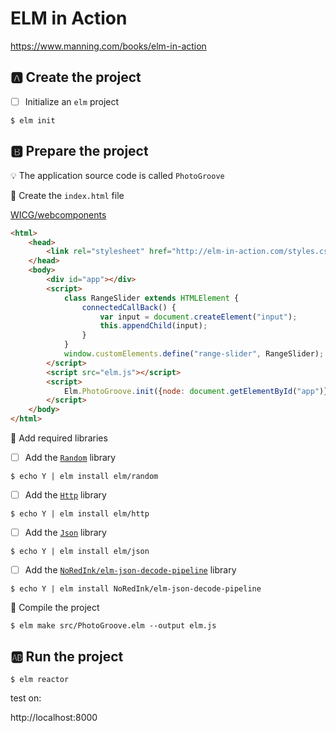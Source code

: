 # ELM in Action

https://www.manning.com/books/elm-in-action


## :a: Create the project

- [ ] Initialize an `elm` project

```
$ elm init
```


## :b: Prepare the project

:bulb: The application source code is called `PhotoGroove`

:round_pushpin: Create the `index.html` file

[WICG/webcomponents](https://github.com/WICG/webcomponents)

```html
<html>
    <head>
        <link rel="stylesheet" href="http://elm-in-action.com/styles.css">
    </head>
    <body>
        <div id="app"></div>
        <script>
            class RangeSlider extends HTMLElement {
                connectedCallBack() {
                    var input = document.createElement("input");
                    this.appendChild(input);
                } 
            }
            window.customElements.define("range-slider", RangeSlider);
        </script>
        <script src="elm.js"></script>
        <script>
            Elm.PhotoGroove.init({node: document.getElementById("app")});
        </script>
    </body>
</html>
```

:round_pushpin: Add required libraries

- [ ] Add the [`Random`](https://package.elm-lang.org/packages/elm/random/latest/) library

```
$ echo Y | elm install elm/random
```

- [ ] Add the [`Http`](https://package.elm-lang.org/packages/elm/http/latest/) library

```
$ echo Y | elm install elm/http
```

- [ ] Add the [`Json`](https://package.elm-lang.org/packages/elm/json/latest/) library

```
$ echo Y | elm install elm/json 
```

- [ ] Add the [`NoRedInk/elm-json-decode-pipeline`](https://package.elm-lang.org/packages/NoRedInk/elm-json-decode-pipeline/latest) library


```
$ echo Y | elm install NoRedInk/elm-json-decode-pipeline
```

:round_pushpin:  Compile the project

```
$ elm make src/PhotoGroove.elm --output elm.js
```

## :ab: Run the project

```
$ elm reactor
```

test on:

http://localhost:8000

